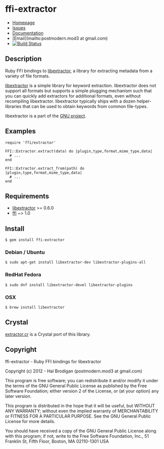 # ffi-extractor

* [Homepage](https://github.com/postmodern/ffi-extractor#readme)
* [Issues](https://github.com/postmodern/ffi-extractor/issues)
* [Documentation](http://rubydoc.info/gems/ffi-extractor/frames)
* [Email](mailto:postmodern.mod3 at gmail.com)
* [![Build Status](https://travis-ci.org/postmodern/ffi-extractor.svg)](https://travis-ci.org/postmodern/ffi-extractor)

## Description

Ruby FFI bindings to [libextractor], a library for extracting metadata from
a variety of file formats.

[libextractor] is a simple library for keyword extraction.  libextractor
does not support all formats but supports a simple plugging mechanism
such that you can quickly add extractors for additional formats, even
without recompiling libextractor.  libextractor typically ships with a
dozen helper-libraries that can be used to obtain keywords from common
file-types.

libextractor is a part of the [GNU project](http://www.gnu.org/).

## Examples

    require 'ffi/extractor'

    FFI::Extractor.extract(data) do |plugin,type,format,mime_type,data|
      # ...
    end

    FFI::Extractor.extract_from(path) do |plugin,type,format,mime_type,data|
      # ...
    end

## Requirements

* [libextractor] >= 0.6.0
* [ffi] ~> 1.0

## Install

    $ gem install ffi-extractor

### Debian / Ubuntu

    $ sudo apt-get install libextractor-dev libextractor-plugins-all

### RedHat Fedora

    $ sudo dnf install libextractor-devel libextractor-plugins

### OSX

    $ brew install libextractor

## Crystal

[extractor.cr] is a Crystal port of this library.

[extractor.cr]: https://github.com/postmodern/extractor.cr#readme

## Copyright

ffi-extractor - Ruby FFI bindings for libextractor

Copyright (c) 2012 - Hal Brodigan (postmodern.mod3 at gmail.com)

This program is free software; you can redistribute it and/or modify
it under the terms of the GNU General Public License as published by
the Free Software Foundation; either version 2 of the License, or
(at your option) any later version.

This program is distributed in the hope that it will be useful,
but WITHOUT ANY WARRANTY; without even the implied warranty of
MERCHANTABILITY or FITNESS FOR A PARTICULAR PURPOSE.  See the
GNU General Public License for more details.

You should have received a copy of the GNU General Public License
along with this program; if not, write to the Free Software
Foundation, Inc., 51 Franklin St, Fifth Floor, Boston, MA  02110-1301  USA

[libextractor]: http://www.gnu.org/software/libextractor
[ffi]: https://github.com/ffi/ffi#readme
